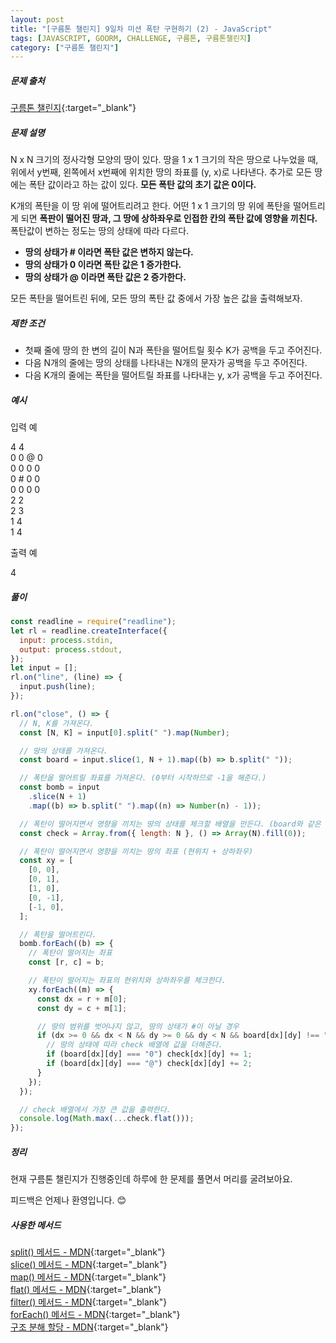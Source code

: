 ```yaml
---
layout: post
title: "[구름톤 챌린지] 9일차 미션 폭탄 구현하기 (2) - JavaScript"
tags: [JAVASCRIPT, GOORM, CHALLENGE, 구름톤, 구름톤챌린지]
category: ["구름톤 챌린지"]
---
```


##### 문제 출처

[구름톤 챌린지](https://level.goorm.io/l/challenge/goormthon-challenge?utm_source=inhouse_level&utm_medium=banner_main&utm_content=open){:target="\_blank"}

##### 문제 설명

N x N 크기의 정사각형 모양의 땅이 있다. 땅을 1 x 1 크기의 작은 땅으로 나누었을 때, 위에서 y번째, 왼쪽에서 x번째에 위치한 땅의 좌표를 (y, x)로 나타낸다. 추가로 모든 땅에는 폭탄 값이라고 하는 값이 있다. **모든 폭탄 값의 초기 값은 0이다.**

K개의 폭탄을 이 땅 위에 떨어트리려고 한다. 어떤 1 x 1 크기의 땅 위에 폭탄을 떨어트리게 되면 **폭판이 떨어진 땅과, 그 땅에 상하좌우로 인접한 칸의 폭탄 값에 영향을 끼친다.** 폭탄값이 변하는 정도는 땅의 상태에 따라 다르다.

- **땅의 상태가 # 이라면 폭탄 값은 변하지 않는다.**
- **땅의 상태가 0 이라면 폭탄 값은 1 증가한다.**
- **땅의 상태가 @ 이라면 폭탄 값은 2 증가한다.**

모든 폭탄을 떨어트린 뒤에, 모든 땅의 폭탄 값 중에서 가장 높은 값을 출력해보자.

##### 제한 조건

- 첫째 줄에 땅의 한 변의 길이 N과 폭탄을 떨어트릴 횟수 K가 공백을 두고 주어진다.
- 다음 N개의 줄에는 땅의 상태를 나타내는 N개의 문자가 공백을 두고 주어진다.
- 다음 K개의 줄에는 폭탄을 떨어트릴 좌표를 나타내는 y, x가 공백을 두고 주어진다.

##### 예시

입력 예

4 4 <br />
0 0 @ 0 <br />
0 0 0 0 <br />
0 # 0 0 <br />
0 0 0 0 <br />
2 2 <br />
2 3 <br />
1 4 <br />
1 4 <br />

출력 예

4

##### 풀이

```javascript
const readline = require("readline");
let rl = readline.createInterface({
  input: process.stdin,
  output: process.stdout,
});
let input = [];
rl.on("line", (line) => {
  input.push(line);
});

rl.on("close", () => {
  // N, K를 가져온다.
  const [N, K] = input[0].split(" ").map(Number);

  // 땅의 상태를 가져온다.
  const board = input.slice(1, N + 1).map((b) => b.split(" "));

  // 폭탄을 떨어트릴 좌표를 가져온다. (0부터 시작하므로 -1을 해준다.)
  const bomb = input
    .slice(N + 1)
    .map((b) => b.split(" ").map((n) => Number(n) - 1));

  // 폭탄이 떨어지면서 영향을 끼치는 땅의 상태를 체크할 배열을 만든다. (board와 같은 크기로 만든다.)
  const check = Array.from({ length: N }, () => Array(N).fill(0));

  // 폭탄이 떨어지면서 영향을 끼치는 땅의 좌표 (현위치 + 상하좌우)
  const xy = [
    [0, 0],
    [0, 1],
    [1, 0],
    [0, -1],
    [-1, 0],
  ];

  // 폭탄을 떨어트린다.
  bomb.forEach((b) => {
    // 폭탄이 떨어지는 좌표
    const [r, c] = b;

    // 폭탄이 떨어지는 좌표의 현위치와 상하좌우를 체크한다.
    xy.forEach((m) => {
      const dx = r + m[0];
      const dy = c + m[1];

      // 땅의 범위를 벗어나지 않고, 땅의 상태가 #이 아닐 경우
      if (dx >= 0 && dx < N && dy >= 0 && dy < N && board[dx][dy] !== "#") {
        // 땅의 상태에 따라 check 배열에 값을 더해준다.
        if (board[dx][dy] === "0") check[dx][dy] += 1;
        if (board[dx][dy] === "@") check[dx][dy] += 2;
      }
    });
  });

  // check 배열에서 가장 큰 값을 출력한다.
  console.log(Math.max(...check.flat()));
});
```

##### 정리

현재 구름톤 챌린지가 진행중인데 하루에 한 문제를 풀면서 머리를 굴려보아요.<br />

피드백은 언제나 환영입니다. 😊

##### 사용한 메서드

[split() 메서드 - MDN](https://developer.mozilla.org/ko/docs/Web/JavaScript/Reference/Global_Objects/String/split){:target="\_blank"}<br />
[slice() 메서드 - MDN](https://developer.mozilla.org/ko/docs/Web/JavaScript/Reference/Global_Objects/Array/slice){:target="\_blank"}<br />
[map() 메서드 - MDN](https://developer.mozilla.org/ko/docs/Web/JavaScript/Reference/Global_Objects/Array/map){:target="\_blank"}<br />
[flat() 메서드 - MDN](https://developer.mozilla.org/ko/docs/Web/JavaScript/Reference/Global_Objects/Array/flat){:target="\_blank"}<br />
[filter() 메서드 - MDN](https://developer.mozilla.org/ko/docs/Web/JavaScript/Reference/Global_Objects/Array/filter){:target="\_blank"}<br />
[forEach() 메서드 - MDN](https://developer.mozilla.org/ko/docs/Web/JavaScript/Reference/Global_Objects/Array/forEach){:target="\_blank"}<br />
[구조 분해 할당 - MDN](https://developer.mozilla.org/ko/docs/Web/JavaScript/Reference/Operators/Destructuring_assignment){:target="\_blank"}<br />
